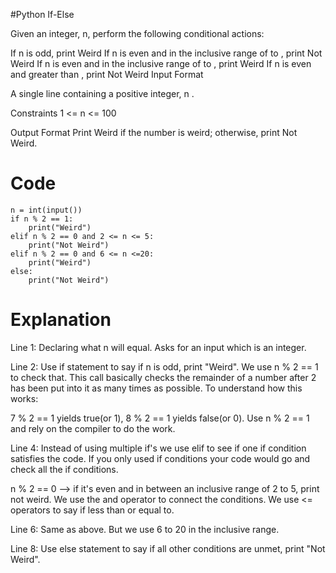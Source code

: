 #Python If-Else

Given an integer, n, perform the following conditional actions:

If n is odd, print Weird
If n is even and in the inclusive range of  to , print Not Weird
If n is even and in the inclusive range of  to , print Weird
If n is even and greater than , print Not Weird
Input Format

A single line containing a positive integer, n .

Constraints
1 <= n <= 100

Output Format
Print Weird if the number is weird; otherwise, print Not Weird.

# Code 

    n = int(input())
    if n % 2 == 1:
        print("Weird")
    elif n % 2 == 0 and 2 <= n <= 5:
        print("Not Weird")
    elif n % 2 == 0 and 6 <= n <=20:
        print("Weird")
    else:
        print("Not Weird")
        
# Explanation 
  
  Line 1: Declaring what n will equal. Asks for an input which is an integer.
  
  Line 2: Use if statement to say if n is odd, print "Weird". We use n % 2 == 1 to check that. 
  This call basically checks the remainder of a number after 2 has been put into it as many times as possible. 
  To understand how this works:
  
  7 % 2 == 1 yields true(or 1), 8 % 2 == 1 yields false(or 0). Use n % 2 == 1 and rely on the compiler to do the work.  
  
  Line 4: Instead of using multiple if's we use elif to see if one if condition satisfies the code. 
  If you only used if conditions your code would go and check all the if conditions.
  
  n % 2 == 0 --> if it's even and in between an inclusive range of 2 to 5, print not weird. 
  We use the and operator to connect the conditions. We use <= operators to say if less than or equal to. 
  
  Line 6: Same as above. But we use 6 to 20 in the inclusive range. 
  
  Line 8: Use else statement to say if all other conditions are unmet, print "Not Weird". 
  
 
        


